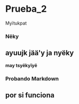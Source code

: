 # Prueba_2
Myïtukpat 
### Nëky  
## ayuujk jää'y ja nyëky
**may tsyëkyïyë**
### Probando Markdown
## por si funciona 
